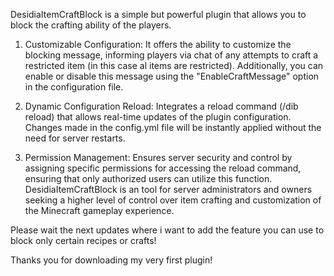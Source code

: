 DesidiaItemCraftBlock is a simple but powerful plugin that allows you to block the crafting ability of the players.
  1. Customizable Configuration: It offers the ability to customize the blocking message, informing players via chat of any attempts to craft a restricted item (in this case al items are restricted). Additionally, you can      enable or disable this message using the "EnableCraftMessage" option in the configuration file.

  2. Dynamic Configuration Reload: Integrates a reload command (/dib reload) that allows real-time updates of the plugin configuration. Changes made in the config.yml file will be instantly applied without the need for         server restarts.

  3. Permission Management: Ensures server security and control by assigning specific permissions for accessing the reload command, ensuring that only authorized users can utilize this function.
  DesidiaItemCraftBlock is an tool for server administrators and owners seeking a higher level of control over item crafting and customization of the Minecraft gameplay experience.

Please wait the next updates where i want to add the feature you can use to block only certain recipes or crafts!

Thanks you for downloading my very first plugin!
